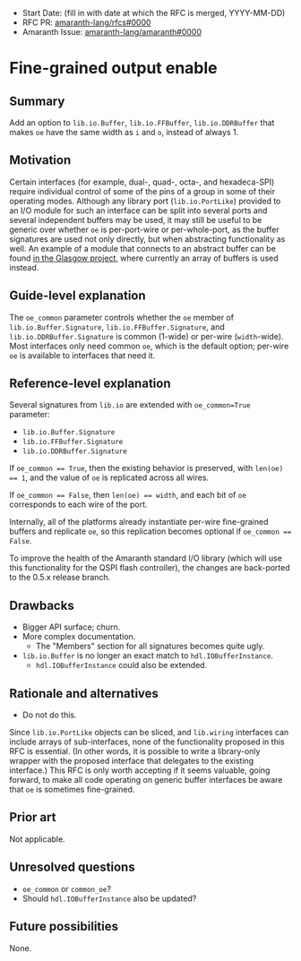- Start Date: (fill in with date at which the RFC is merged, YYYY-MM-DD)
- RFC PR: [amaranth-lang/rfcs#0000](https://github.com/amaranth-lang/rfcs/pull/0000)
- Amaranth Issue: [amaranth-lang/amaranth#0000](https://github.com/amaranth-lang/amaranth/issues/0000)

# Fine-grained output enable

## Summary
[summary]: #summary

Add an option to `lib.io.Buffer`, `lib.io.FFBuffer`, `lib.io.DDRBuffer` that makes `oe` have the same width as `i` and `o`, instead of always 1.

## Motivation
[motivation]: #motivation

Certain interfaces (for example, dual-, quad-, octa-, and hexadeca-SPI) require individual control of some of the pins of a group in some of their operating modes. Although any library port (`lib.io.PortLike`) provided to an I/O module for such an interface can be split into several ports and several independent buffers may be used, it may still be useful to be generic over whether `oe` is per-port-wire or per-whole-port, as the buffer signatures are used not only directly, but when abstracting functionality as well. An example of a module that connects to an abstract buffer can be found [in the Glasgow project](https://github.com/whitequark/glasgow/blob/0104ff270c61ab7527207a54ed76c8898418988c/software/glasgow/gateware/iostream.py#L38), where currently an array of buffers is used instead.

## Guide-level explanation
[guide-level-explanation]: #guide-level-explanation

The `oe_common` parameter controls whether the `oe` member of `lib.io.Buffer.Signature`, `lib.io.FFBuffer.Signature`, and `lib.io.DDRBuffer.Signature` is common (1-wide) or per-wire (`width`-wide). Most interfaces only need common `oe`, which is the default option; per-wire `oe` is available to interfaces that need it.

## Reference-level explanation
[reference-level-explanation]: #reference-level-explanation

Several signatures from `lib.io` are extended with `oe_common=True` parameter:
* `lib.io.Buffer.Signature`
* `lib.io.FFBuffer.Signature`
* `lib.io.DDRBuffer.Signature`

If `oe_common == True`, then the existing behavior is preserved, with `len(oe) == 1`, and the value of `oe` is replicated across all wires.

If `oe_common == False`, then `len(oe) == width`, and each bit of `oe` corresponds to each wire of the port.

Internally, all of the platforms already instantiate per-wire fine-grained buffers and replicate `oe`, so this replication becomes optional if `oe_common == False`.

To improve the health of the Amaranth standard I/O library (which will use this functionality for the QSPI flash controller), the changes are back-ported to the 0.5.x release branch.

## Drawbacks
[drawbacks]: #drawbacks

* Bigger API surface; churn.
* More complex documentation.
    * The "Members" section for all signatures becomes quite ugly.
* `lib.io.Buffer` is no longer an exact match to `hdl.IOBufferInstance`.
    * `hdl.IOBufferInstance` could also be extended.

## Rationale and alternatives
[rationale-and-alternatives]: #rationale-and-alternatives

* Do not do this.

Since `lib.io.PortLike` objects can be sliced, and `lib.wiring` interfaces can include arrays of sub-interfaces, none of the functionality proposed in this RFC is essential. (In other words, it is possible to write a library-only wrapper with the proposed interface that delegates to the existing interface.) This RFC is only worth accepting if it seems valuable, going forward, to make all code operating on generic buffer interfaces be aware that `oe` is sometimes fine-grained.

## Prior art
[prior-art]: #prior-art

Not applicable.

## Unresolved questions
[unresolved-questions]: #unresolved-questions

- `oe_common` or `common_oe`?
- Should `hdl.IOBufferInstance` also be updated?

## Future possibilities
[future-possibilities]: #future-possibilities

None.
